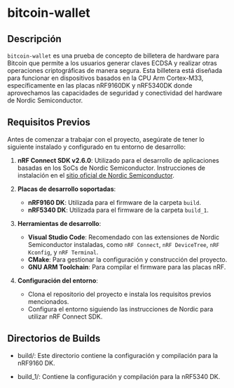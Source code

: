 # bitcoin-wallet

## Descripción

`bitcoin-wallet` es una prueba de concepto de billetera de hardware para Bitcoin que permite a los usuarios generar claves ECDSA y realizar otras operaciones criptográficas de manera segura. Esta billetera está diseñada para funcionar en dispositivos basados en la CPU Arm Cortex-M33, específicamente en las placas nRF9160DK y nRF5340DK donde aprovechamos las capacidades de seguridad y conectividad del hardware de Nordic Semiconductor.

## Requisitos Previos

Antes de comenzar a trabajar con el proyecto, asegúrate de tener lo siguiente instalado y configurado en tu entorno de desarrollo:

1. **nRF Connect SDK v2.6.0**: Utilizado para el desarrollo de aplicaciones basadas en los SoCs de Nordic Semiconductor. Instrucciones de instalación en el [sitio oficial de Nordic Semiconductor](https://www.nordicsemi.com/Products/Development-software/nRF-Connect-SDK).

2. **Placas de desarrollo soportadas**:
   - **nRF9160 DK**: Utilizada para el firmware de la carpeta `build`.
   - **nRF5340 DK**: Utilizada para el firmware de la carpeta `build_1`.

3. **Herramientas de desarrollo**:
   - **Visual Studio Code**: Recomendado con las extensiones de Nordic Semiconductor instaladas, como `nRF Connect`, `nRF DeviceTree`, `nRF Kconfig`, y `nRF Terminal`.
   - **CMake**: Para gestionar la configuración y construcción del proyecto.
   - **GNU ARM Toolchain**: Para compilar el firmware para las placas nRF.

4. **Configuración del entorno**:
   - Clona el repositorio del proyecto e instala los requisitos previos mencionados.
   - Configura el entorno siguiendo las instrucciones de Nordic para utilizar nRF Connect SDK.

## Directorios de Builds

- build/: Este directorio contiene la configuración y compilación para la nRF9160 DK.

- build_1/: Contiene la configuración y compilación para la nRF5340 DK.